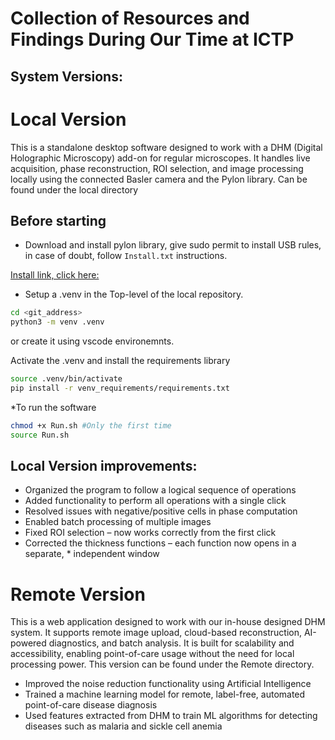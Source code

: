 # Collection of Resources and Findings During Our Time at ICTP
## System Versions:
# Local Version
This is a standalone desktop software designed to work with a DHM (Digital Holographic Microscopy) add-on for regular microscopes. It handles live acquisition, phase reconstruction, ROI selection, and image processing locally using the connected Basler camera and the Pylon library. Can be found under the local directory  

## Before starting
* Download and install pylon library, give sudo permit to install USB rules, in case of doubt, follow `Install.txt` instructions.

[Install link, click here:](https://www.baslerweb.com/en/downloads/software/3032421996/?downloadCategory.values.label.data=pylon)

* Setup a .venv in the Top-level of the local repository.

```Bash
cd <git_address>
python3 -m venv .venv
```
or create it using vscode environemnts.

Activate the .venv and install the requirements library
```Bash
source .venv/bin/activate
pip install -r venv_requirements/requirements.txt
```

*To run the software

```Bash
chmod +x Run.sh #Only the first time
source Run.sh
```
## Local Version improvements:
  * Organized the program to follow a logical sequence of operations
  * Added functionality to perform all operations with a single click
  * Resolved issues with negative/positive cells in phase computation
  * Enabled batch processing of multiple images
  * Fixed ROI selection – now works correctly from the first click
  * Corrected the thickness functions – each function now opens in a separate, * independent window

# Remote Version
This is a web application designed to work with our in-house designed DHM system. It supports remote image upload, cloud-based reconstruction, AI-powered diagnostics, and batch analysis. It is built for scalability and accessibility, enabling point-of-care usage without the need for local processing power. This version can be found under the Remote directory. 


  * Improved the noise reduction functionality using Artificial Intelligence
  * Trained a machine learning model for remote, label-free, automated point-of-care disease diagnosis
  * Used features extracted from DHM to train ML algorithms for detecting diseases such as malaria and sickle cell anemia


